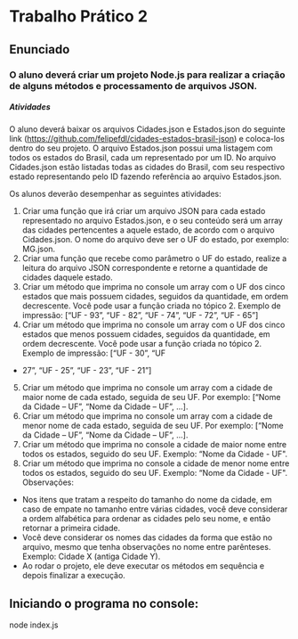 # Trabalho Prático 2

## Enunciado

### O aluno deverá criar um projeto Node.js para realizar a criação de alguns métodos e processamento de arquivos JSON.

##### Atividades

O aluno deverá baixar os arquivos Cidades.json e Estados.json do seguinte link
(https://github.com/felipefdl/cidades-estados-brasil-json) e coloca-los dentro do seu projeto. O arquivo Estados.json possui uma listagem com todos os estados do Brasil, cada um representado por um ID. No arquivo Cidades.json estão listadas todas as cidades do Brasil, com seu respectivo estado representando pelo ID fazendo referência ao arquivo Estados.json.

Os alunos deverão desempenhar as seguintes atividades:

1. Criar uma função que irá criar um arquivo JSON para cada estado representado no arquivo Estados.json, e o seu conteúdo será um array das cidades pertencentes a aquele estado, de acordo com o arquivo Cidades.json. O nome do arquivo deve ser
o UF do estado, por exemplo: MG.json.
2. Criar uma função que recebe como parâmetro o UF do estado, realize a leitura do arquivo JSON correspondente e retorne a quantidade de cidades daquele estado.
3. Criar um método que imprima no console um array com o UF dos cinco estados
que mais possuem cidades, seguidos da quantidade, em ordem decrescente. Você
pode usar a função criada no tópico 2. Exemplo de impressão: [“UF - 93”, “UF - 82”, “UF - 74”, “UF - 72”, “UF - 65”]
4. Criar um método que imprima no console um array com o UF dos cinco estados
que menos possuem cidades, seguidos da quantidade, em ordem decrescente.
Você pode usar a função criada no tópico 2. Exemplo de impressão: [“UF - 30”, “UF
- 27”, “UF - 25”, “UF - 23”, “UF - 21”]
5. Criar um método que imprima no console um array com a cidade de maior nome de
cada estado, seguida de seu UF. Por exemplo: [“Nome da Cidade – UF”, “Nome da
Cidade – UF”, ...].
6. Criar um método que imprima no console um array com a cidade de menor nome
de cada estado, seguida de seu UF. Por exemplo: [“Nome da Cidade – UF”, “Nome
da Cidade – UF”, ...].
7. Criar um método que imprima no console a cidade de maior nome entre todos os
estados, seguido do seu UF. Exemplo: “Nome da Cidade - UF".
8. Criar um método que imprima no console a cidade de menor nome entre todos os
estados, seguido do seu UF. Exemplo: “Nome da Cidade - UF".
Observações:
- Nos itens que tratam a respeito do tamanho do nome da cidade, em caso de
empate no tamanho entre várias cidades, você deve considerar a ordem alfabética para
ordenar as cidades pelo seu nome, e então retornar a primeira cidade.
- Você deve considerar os nomes das cidades da forma que estão no arquivo,
mesmo que tenha observações no nome entre parênteses. Exemplo: Cidade X (antiga
Cidade Y).
- Ao rodar o projeto, ele deve executar os métodos em sequência e depois finalizar a execução.

## Iniciando o programa no console:

node index.js


